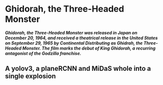 # Ghidorah, the Three-Headed Monster
___Ghidorah, the Three-Headed Monster was released in Japan on December 20, 1964, and received a theatrical release in the United States on September 29, 1965 by Continental Distributing as Ghidrah, the Three-Headed Monster. The film marks the debut of King Ghidorah, a recurring antagonist of the Godzilla franchise.___

## A yolov3, a planeRCNN and MiDaS whole into a single explosion
